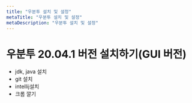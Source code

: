 ```yaml
---
title: "우분투 설치 및 설정"
metaTitle: "우분투 설치 및 설정"
metaDescription: "우분투 설치 및 설정"
---
```



# 우분투 20.04.1 버전 설치하기(GUI 버전)

- jdk, java 설치
- git 설치
- intellij설치
- 크롬 깔기

